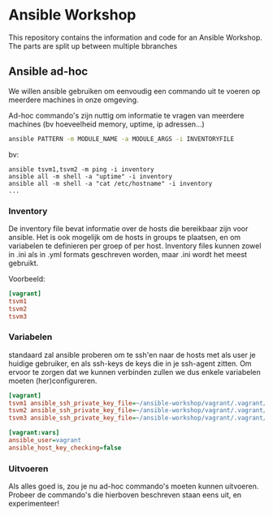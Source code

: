 # Ansible Workshop
This repository contains the information and code for an Ansible Workshop. The parts are split up between multiple bbranches

## Ansible ad-hoc

We willen ansible gebruiken om eenvoudig een commando uit te voeren op meerdere machines in onze omgeving.

Ad-hoc commando's zijn nuttig om informatie te vragen van meerdere machines (bv hoeveelheid memory, uptime, ip adressen...)

```bash
ansible PATTERN -m MODULE_NAME -a MODULE_ARGS -i INVENTORYFILE
```

bv:
```
ansible tsvm1,tsvm2 -m ping -i inventory
ansible all -m shell -a "uptime" -i inventory
ansible all -m shell -a "cat /etc/hostname" -i inventory
...
```

### Inventory
De inventory file bevat informatie over de hosts die bereikbaar zijn voor ansible.
Het is ook mogelijk om de hosts in groups te plaatsen, en om variabelen te definieren per groep of per host.
Inventory files kunnen zowel in .ini als in .yml formats geschreven worden, maar .ini wordt het meest gebruikt.

Voorbeeld:

```ini
[vagrant]
tsvm1
tsvm2
tsvm3
```

### Variabelen
standaard zal ansible proberen om te ssh'en naar de hosts met als user je huidige gebruiker, en als ssh-keys de keys die in je ssh-agent zitten.
Om ervoor te zorgen dat we kunnen verbinden zullen we dus enkele variabelen moeten (her)configureren.

```ini
[vagrant]
tsvm1 ansible_ssh_private_key_file=~/ansible-workshop/vagrant/.vagrant/machines/tsvm1/virtualbox/private_key
tsvm2 ansible_ssh_private_key_file=~/ansible-workshop/vagrant/.vagrant/machines/tsvm2/virtualbox/private_key
tsvm3 ansible_ssh_private_key_file=~/ansible-workshop/vagrant/.vagrant/machines/tsvm3/virtualbox/private_key

[vagrant:vars]
ansible_user=vagrant
ansible_host_key_checking=false
```

### Uitvoeren

Als alles goed is, zou je nu ad-hoc commando's moeten kunnen uitvoeren.
Probeer de commando's die hierboven beschreven staan eens uit, en experimenteer!

